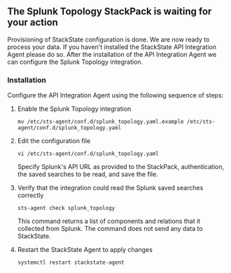 ## The Splunk Topology StackPack is waiting for your action

Provisioning of StackState configuration is done. We are now ready to process your data. If you haven't installed the StackState API Integration Agent please do so. After the installation of the API Integration Agent we can configure the Splunk Topology integration.
 
### Installation

Configure the API Integration Agent using the following sequence of steps:

1. Enable the Splunk Topology integration

    ```
    mv /etc/sts-agent/conf.d/splunk_topology.yaml.example /etc/sts-agent/conf.d/splunk_topology.yaml
    ```
2. Edit the configuration file

    ```
    vi /etc/sts-agent/conf.d/splunk_topology.yaml
    ```
  
    Specify Splunk's API URL as provided to the StackPack, authentication, the saved searches to be read, and save the file.
    
    

3. Verify that the integration could read the Splunk saved searches correctly 

    ```
    sts-agent check splunk_topology
    ```

    This command returns a list of components and relations that it collected from Splunk. The command does not send any data to StackState.

4. Restart the StackState Agent to apply changes

    ```
    systemctl restart stackstate-agent
    ```
